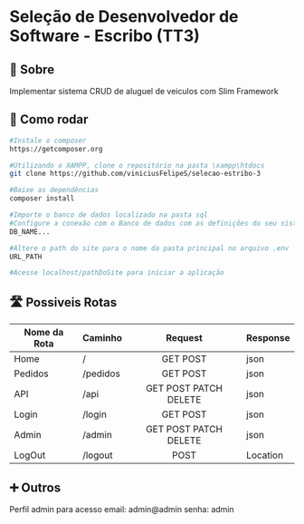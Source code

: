 # Seleção de Desenvolvedor de Software - Escribo (TT3)

## :memo: Sobre
Implementar sistema CRUD de aluguel de veiculos com Slim Framework


## 👷 Como rodar

```bash
#Instale o composer
https://getcomposer.org

#Utilizando o XAMPP, clone o repositório na pasta \xampp\htdocs
git clone https://github.com/viniciusFelipeS/selecao-estribo-3

#Baixe as dependências
composer install

#Importe o banco de dados localizado na pasta sql
#Configure a conexão com o Banco de dados com as definições do seu sistema localizado no arquivo .env
DB_NAME...

#Altere o path do site para o nome da pasta principal no arquivo .env
URL_PATH

#Acesse localhost/pathDoSite para iniciar a aplicação
```


## 🛣️ Possiveis Rotas

| Nome da Rota | Caminho  |        Request        | Response |
|--------------|----------|:---------------------:|----------|
| Home         |     /    |        GET POST       |   json   |
| Pedidos      | /pedidos |        GET POST       |   json   |
| API          |   /api   | GET POST PATCH DELETE |   json   |
| Login        |  /login  |        GET POST       |   json   |
| Admin        |  /admin  | GET POST PATCH DELETE |   json   |
| LogOut       |  /logout |          POST         | Location |


## ➕ Outros

Perfil admin para acesso
email: admin@admin
senha: admin



